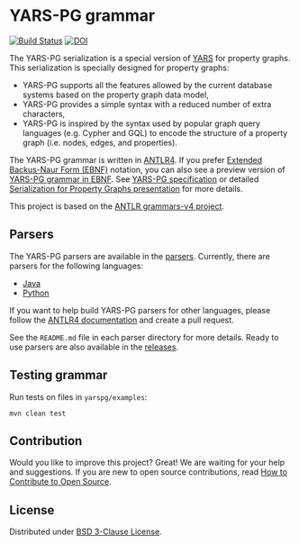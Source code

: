 # YARS-PG grammar

[![Build Status](https://travis-ci.com/lszeremeta/yarspg.svg?branch=main)](https://travis-ci.com/lszeremeta/yarspg)
[![DOI](https://zenodo.org/badge/161351716.svg)](https://zenodo.org/badge/latestdoi/161351716)

The YARS-PG serialization is a special version of [YARS](https://github.com/lszeremeta/yars) for property graphs. This serialization is specially designed for property graphs:
* YARS-PG supports all the features allowed by the current database systems based on the property graph data model,
* YARS-PG provides a simple syntax with a reduced number of extra characters,
* YARS-PG is inspired by the syntax used by popular graph query languages (e.g. Cypher and GQL) to encode the structure of a property graph (i.e. nodes, edges, and properties).

The YARS-PG grammar is written in [ANTLR4](https://github.com/antlr/antlr4). If you prefer [Extended Backus-Naur Form (EBNF)](https://www.w3.org/TR/REC-xml/#sec-notation) notation, you can also see a preview version of [YARS-PG grammar in EBNF](https://github.com/lszeremeta/antlr-yarspg/blob/main/other-notations/YARSpg.ebnf). See [YARS-PG specification](https://lszeremeta.github.io/yarspg/index.html) or detailed [Serialization for Property Graphs presentation](https://www.researchgate.net/publication/340208659_Serialization_for_Property_Graphs) for more details.

This project is based on the [ANTLR grammars-v4 project](https://github.com/antlr/grammars-v4).

## Parsers

The YARS-PG parsers are available in the [parsers](https://github.com/lszeremeta/yarspg/blob/main/parsers). Currently, there are parsers for the following languages:
* [Java](https://github.com/lszeremeta/yarspg/blob/main/parsers/java)
* [Python](https://github.com/lszeremeta/yarspg/blob/main/parsers/python)

If you want to help build YARS-PG parsers for other languages, please follow the [ANTLR4 documentation](https://github.com/antlr/antlr4/tree/dev/doc) and create a pull request.

See the ``README.md`` file in each parser directory for more details. Ready to use parsers are also available in the [releases](https://github.com/lszeremeta/yarspg/releases).

## Testing grammar

Run tests on files in ``yarspg/examples``:

```shell
mvn clean test
```

## Contribution

Would you like to improve this project? Great! We are waiting for your help and suggestions. If you are new to open source contributions, read [How to Contribute to Open Source](https://opensource.guide/how-to-contribute/).

## License

Distributed under [BSD 3-Clause License](https://github.com/lszeremeta/yarspg/blob/main/LICENSE).
